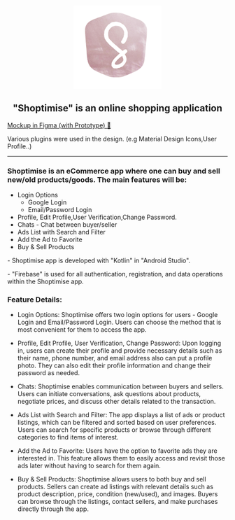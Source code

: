 <p align="center"> 
    <img src="app/src/main/res/drawable/logo.png" width="200" height="190">
</p>

<h2 align="center"> "Shoptimise" is an online shopping application </h2> 

[Mockup in Figma (with Prototype) 🔗](https://www.figma.com/file/pFNcj0Ny3H5mCRsZIZtRv3/Shoptimise?type=design&node-id=0%3A1&t=5YUintZE3MNPmJTy-1) <br>

Various plugins were used in the design. (e.g Material Design Icons,User Profile..) <br>

---

### Shoptimise is an eCommerce app where one can buy and sell new/old products/goods. The main features will be:

- Login Options 
  - Google Login
  - Email/Password Login
- Profile, Edit Profile,User Verification,Change Password.
- Chats - Chat between buyer/seller
- Ads List with Search and Filter
- Add the Ad to Favorite
- Buy & Sell Products

<p > 
    - Shoptimise app is developed with "Kotlin" in "Android Studio".
</p>

<p > 
   - "Firebase" is used for all authentication, registration, and data operations within the Shoptimise app.
</p>

### Feature Details:
- Login Options: Shoptimise offers two login options for users - Google Login and Email/Password Login. Users can choose the method that is most convenient for them to access the app.

- Profile, Edit Profile, User Verification, Change Password: Upon logging in, users can create their profile and provide necessary details such as their name, phone number, and email address also can put a profile photo. They can also edit their profile information and change their password as needed.

- Chats: Shoptimise enables communication between buyers and sellers. Users can initiate conversations, ask questions about products, negotiate prices, and discuss other details related to the transaction.

- Ads List with Search and Filter: The app displays a list of ads or product listings, which can be filtered and sorted based on user preferences. Users can search for specific products or browse through different categories to find items of interest.

- Add the Ad to Favorite: Users have the option to favorite ads they are interested in. This feature allows them to easily access and revisit those ads later 
without having to search for them again.

- Buy & Sell Products: Shoptimise allows users to both buy and sell products. Sellers can create ad listings with relevant details such as product description, price, condition (new/used), and images. Buyers can browse through the listings, contact sellers, and make purchases directly through the app.

